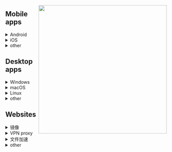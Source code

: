 [<img align="right" src="https://github.com/KPI0/academic-research/blob/main/image/ahmem-sc1cm.png" width="400px" />](https://baike.baidu.com/item/%E8%A1%8C%E6%94%BF%E5%A4%84%E7%BD%9A/662146?fr=aladdin)

## Mobile apps  
<details>
  <summary>Android</summary>
  
[Shadowsocksr-v2ray-trojan-Android](https://github.com/xxf098/shadowsocksr-v2ray-trojan-android/releases)<br>
[ClashForAndroid](https://github.com/Kr328/ClashForAndroid/releases)<br>
[Shadowsocks-Android](https://github.com/shadowsocks/shadowsocks-android/releases)<br>
[ShadowsocksR-Android](https://github.com/HMBSbige/ShadowsocksR-Android/releases)<br>
[v2rayNG](https://github.com/2dust/v2rayNG/releases)<br>
[ClashRForAndroid](https://github.com/naicfeng/ClashRForAndroid/releases)<br>
[kitsunebi-Android](https://github.com/eycorsican/kitsunebi-android/releases)<br>
[SagerNet](https://github.com/SagerNet/SagerNet/releases)<br>
[Surfboard](https://manual.getsurfboard.com/)<br>
[igniter](https://github.com/trojan-gfw/igniter/releases)<br>
[Pharos](https://github.com/PharosVip/Pharos-Android-Test/releases)<br>
~~[bifrostv](https://github.com/v2raym/bifrostv)~~<br>
[Telegram](https://telegram.org/android)<br>
[Nekogram X](https://github.com/NekoX-Dev/NekoX/releases)<br>
</details>
<details>
  <summary>iOS</summary>
  
[shadowrocket](https://apps.apple.com/us/app/shadowrocket/id932747118)<br>
[Quantumult X](https://apps.apple.com/us/app/quantumult-x/id1443988620)<br>
[Choc](https://apps.apple.com/us/app/choc/id1582542227)<br>
[Stash](https://apps.apple.com/us/app/stash-rule-based-proxy/id1596063349)<br>
[Kitsunebi](https://apps.apple.com/us/app/kitsunebi-proxy-utility/id1446584073)<br>
[Telegram](https://apps.apple.com/us/app/telegram-messenger/id686449807)<br>
</details>
<details>
  <summary>other</summary>
</details>

## Desktop apps
<details>
  <summary>Windows</summary>
  
[Clash](https://github.com/Fndroid/clash_for_windows_pkg/releases)、[Clash_Chinese_Patch](https://github.com/BoyceLig/Clash_Chinese_Patch/releases)<br>
[v2rayN](https://github.com/2dust/v2rayN/releases)<br>
[Shadowsocks-Windows](https://github.com/shadowsocks/shadowsocks-windows/releases)<br>
[ShadowsocksR-Windows](https://github.com/HMBSbige/ShadowsocksR-Windows/releases)<br>
[Qv2ray](https://github.com/Qv2ray/Qv2ray/releases)<br>
</details>
<details>
  <summary>macOS</summary>
[Clash](https://github.com/Fndroid/clash_for_windows_pkg/releases)<br>
[ClashX](https://github.com/yichengchen/clashX/releases)<br>
[Telegram Desktop](https://telegram.org/dl/desktop/mac)
</details>
<details>
  <summary>Linux</summary>
 
[Telegram](https://telegram.org/dl/desktop/linux)<br>
</details>
<details>
  <summary>other</summary> 
</details>

## Websites
<details>
  <summary>镜像</summary>
  
[镜像导航mirrorz](https://mirrorz.org/)<br>
[清华大学开源软件镜像站](https://mirrors4.tuna.tsinghua.edu.cn/)<br>
[MSDN我告诉你](https://msdn.itellyou.cn/)<br>
[万维百科](https://www.wanweibaike.net/)<br>
[library.ac.cn](https://www.library.ac.cn/)<br>
[ac.scmor.com](https://ac.scmor.com/)<br>
[scholar.scqylaw.com](http://scholar.scqylaw.com/)<br>
[jsdelivr](https://www.jsdelivr.com/)<br>
</details>
<details>
  <summary>VPN proxy</summary>

[公共VPN中继服务器](https://www.vpngate.net/cn/)<br>
</details>
<details>
  <summary>文件加速</summary>
  
[GitHub文件加速下载](https://gitcdn.top/)<br>
</details>
<details>
  <summary>other</summary>
  
</details>

